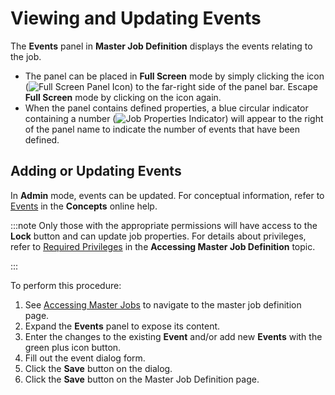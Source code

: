 # Viewing and Updating Events

The **Events** panel in **Master Job Definition** displays the
events relating to the job.

- The panel can be placed in **Full Screen** mode by simply clicking
  the icon (![Full Screen Panel Icon     ](../../../../../../Resources/Images/SM/Full-Screen-Mode-Icon.png "Full Screen Panel Icon"))
  to the far-right side of the panel bar. Escape **Full Screen** mode
  by clicking on the icon again.
- When the panel contains defined properties, a blue circular
  indicator containing a number (![Job Properties     Indicator](../../../../../../Resources/Images/SM/Daily-Job-Definition-Properties-Indicator.png "Job Properties Indicator"))
  will appear to the right of the panel name to indicate the number of
  events that have been defined.

## Adding or Updating Events

In **Admin** mode, events can be updated. For
conceptual information, refer to
[Events](../../../../../../job-components/events.md) in the
**Concepts** online help.

:::note
Only those with the appropriate permissions will have access to the **Lock** button and can update job properties. For details about privileges, refer to [Required Privileges](Accessing-Master-Jobs.md#Required) in the **Accessing Master Job Definition** topic.

:::

To perform this procedure:

1. See [Accessing Master Jobs](Accessing-Master-Jobs.md) to navigate to the master job definition page.
2. Expand the **Events** panel to expose its content.
3. Enter the changes to the existing **Event** and/or add new **Events** with the green plus icon button.
4. Fill out the event dialog form.
5. Click the **Save** button on the dialog.
6. Click the **Save** button on the Master Job Definition page.
